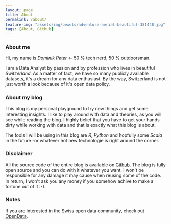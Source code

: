 ```yaml
---
layout: page
title: About
permalink: /about/
feature-img: "assets/img/pexels/adventure-aerial-beautiful-351448.jpg"
tags: [About, Github]
---
```



### About me

Hi, my name is *Dominik Peter* <- 50 % tech nerd, 50 % outdoorsman.

I am a Data Analyst by passion and by profession who lives in beautiful *Switzerland*. As a matter of fact, we have so many publicly available datasets, it's a dream for any data enthusiast. By the way, Switzerland is not just worth a look because of it's open data policy. 

### About my blog

This blog is my personal playground to try new things and get some interesting insights.
I like to play around with data and theories, as you will see while reading the blog. I highly belief that you have to get your hands dirty while working with data and that is exactly what this blog is about.

The tools I will be using in this blog are *R*, *Python* and hopfully some *Scala* in the future -or whatever hot new technologie is right around the corner.

### Disclaimer

All the source code of the entire blog is available on [Github](https://github.com/dominikpeter/dominikpeter.github.io).
The blog is fully open source and you can do with it whatever you want.
I won't be responsible for any damage it may cause when reusing some of the code. In return, I won't ask you any money if you somehow achive to make a fortune out of it :-).


### Notes

If you are interested in the Swiss open data community, check out [OpenData](https://opendata.swiss/en/).
